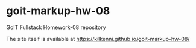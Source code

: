 # goit-markup-hw-08

GoIT Fullstack Homework-08 repository

The site itself is available at https://kilkenni.github.io/goit-markup-hw-08/
